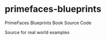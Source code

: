 primefaces-blueprints
=====================

PrimeFaces Blueprints Book Source Code

Source for real world examples
